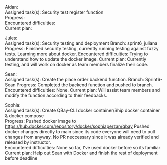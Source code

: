 Aidan:  
  Assigned task(s):  Security test register function  
  Progress:  
  Encountered difficulties:  
  Current plan:  
  
Jules:  
  Assigned task(s):  Security testing and deployment 
  Branch: sprint6_juliana
  Progress:  Finished security testing, currently running testing against fuzzy tests. Learning more about docker.
  Encountered difficulties:  Trying to understand how to update the docker image.
  Current plan: Currently testing, and will work on docker as team members finalize their code.

Sean:  
  Assigned task(s):  Create the place order backend function.
  Branch:  Sprint6-Sean
  Progress:  Completed the backend function and pushed to branch.
  Encountered difficulties:  None.
  Current plan:  Will assist team members and modify the function according to their feedbacks.
  
  
Sophia:  
  Assigned task(s):  Create QBay-CLI docker container/Ship docker container & docker compose  
  Progress:  Pushed docker image to https://hub.docker.com/repository/docker/sophiaperzan/qbay  Pushed docker changes directly to main since its code everyone will need to pull changes from anyway. No PR neccessary since it was already verified and released by instructor.  
  Encountered difficulties:  None so far, I've used docker before so its familiar
  Current plan:  Help out Sean with Docker and finish the rest of deployment before deadline
